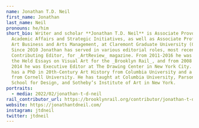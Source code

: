 ```yaml
---
name: Jonathan T.D. Neil
first_name: Jonathan
last_name: Neil
pronouns: he/him
short_bio: Writer and scholar **Jonathan T.D. Neil** is Associate Provost for
  Academic Affairs and Strategic Initiatives, as well as Associate Professor of
  Art Business and Arts Management, at Claremont Graduate University (CGU).
  Since 2010 Jonathan has served in various editorial roles, most recently as
  Contributing Editor, for _ArtReview_ magazine. From 2011-2016 he was editor of
  the Held Essays on Visual Art for the _Brooklyn Rail_, and from 2008 until
  2014 he was Executive Editor at The Drawing Center in New York City. Jonathan
  has a PhD in 20th-Century Art History from Columbia University and a B.Arch
  from Cornell University. He has taught at Columbia University, Parsons The New
  School for Design, and Sotheby’s Institute of Art in New York.
portraits:
  - media: 2022/02/jonathan-t-d-neil
rail_contributor_url: https://brooklynrail.org/contributor/jonathan-t-d-neil
website: https://jonathantdneil.com/
instagram: jtdneil
twitter: jtdneil
---
```

